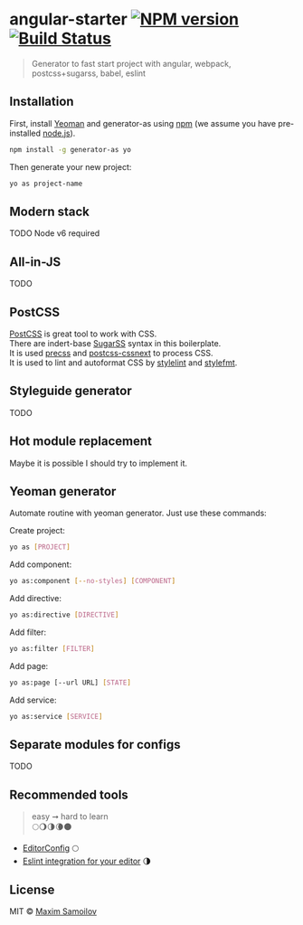 # angular-starter [![NPM version][npm-image]][npm-url] [![Build Status][travis-image]][travis-url]
> Generator to fast start project with angular, webpack, postcss+sugarss, babel, eslint


## Installation

First, install [Yeoman](http://yeoman.io) and generator-as using [npm](https://www.npmjs.com/) (we assume you have pre-installed [node.js](https://nodejs.org/)).

```bash
npm install -g generator-as yo
```

Then generate your new project:

```bash
yo as project-name
```


## Modern stack
TODO
Node v6 required


## All-in-JS
TODO


## PostCSS
[PostCSS][postcss-url] is great tool to work with CSS.  
There are indert-base [SugarSS][sugarss-url] syntax in this boilerplate.  
It is used [precss][precss-url] and [postcss-cssnext][postcss-cssnext-url] to process CSS.  
It is used to lint and autoformat CSS by [stylelint][stylelint-url] and [stylefmt][stylefmt-url].

## Styleguide generator
TODO


## Hot module replacement
Maybe it is possible I should try to implement it.


## Yeoman generator
Automate routine with yeoman generator.
Just use these commands:

Create project:
```bash
yo as [PROJECT]
```

Add component:
```bash
yo as:component [--no-styles] [COMPONENT]
```

Add directive:
```bash
yo as:directive [DIRECTIVE]
```

Add filter:
```bash
yo as:filter [FILTER]
```

Add page:
```bash
yo as:page [--url URL] [STATE]
```

Add service:
```bash
yo as:service [SERVICE]
```


## Separate modules for configs
TODO


## Recommended tools
> easy ➞ hard to learn  
> 🌕🌖🌗🌘🌑

- [EditorConfig](http://editorconfig.org) 🌕
- [Eslint integration for your editor](http://eslint.org/docs/user-guide/integrations#editors) 🌗


## License

MIT © [Maxim Samoilov](https://twitter.com/_nitive)

[npm-image]: https://badge.fury.io/js/generator-as.svg
[npm-url]: https://npmjs.org/package/generator-as
[travis-image]: https://travis-ci.org/Nitive/angular-starter.svg?branch=master
[travis-url]: https://travis-ci.org/Nitive/angular-starter

[postcss-url]: https://github.com/postcss/postcss
[precss-url]: https://github.com/jonathantneal/precss
[postcss-cssnext-url]: http://cssnext.io
[stylelint-url]: https://github.com/stylelint/stylelint
[stylefmt-url]: https://github.com/morishitter/stylefmt
[sugarss-url]: https://github.com/postcss/sugarss

